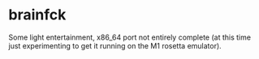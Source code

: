 # brainfck

Some light entertainment, x86_64 port not entirely complete (at this time just experimenting to get it running on the M1 rosetta emulator).
